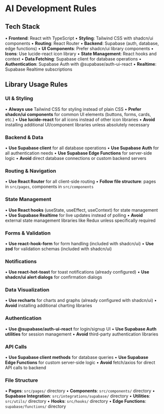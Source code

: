 # AI Development Rules

## Tech Stack

• **Frontend**: React with TypeScript
• **Styling**: Tailwind CSS with shadcn/ui components
• **Routing**: React Router
• **Backend**: Supabase (auth, database, edge functions)
• **UI Components**: Prefer shadcn/ui library components
• **Icons**: Use lucide-react icon library
• **State Management**: React hooks and context
• **Data Fetching**: Supabase client for database operations
• **Authentication**: Supabase Auth with @supabase/auth-ui-react
• **Realtime**: Supabase Realtime subscriptions

## Library Usage Rules

### UI & Styling
• **Always use** Tailwind CSS for styling instead of plain CSS
• **Prefer shadcn/ui components** for common UI elements (buttons, forms, cards, etc.)
• **Use lucide-react** for all icons instead of other icon libraries
• **Avoid** installing additional UI/component libraries unless absolutely necessary

### Backend & Data
• **Use Supabase client** for all database operations
• **Use Supabase Auth** for all authentication needs
• **Use Supabase Edge Functions** for server-side logic
• **Avoid** direct database connections or custom backend servers

### Routing & Navigation
• **Use React Router** for all client-side routing
• **Follow file structure**: pages in `src/pages`, components in `src/components`

### State Management
• **Use React hooks** (useState, useEffect, useContext) for state management
• **Use Supabase Realtime** for live updates instead of polling
• **Avoid** external state management libraries like Redux unless specifically required

### Forms & Validation
• **Use react-hook-form** for form handling (included with shadcn/ui)
• **Use zod** for validation schemas (included with shadcn/ui)

### Notifications
• **Use react-hot-toast** for toast notifications (already configured)
• **Use shadcn/ui alert dialogs** for confirmation dialogs

### Data Visualization
• **Use recharts** for charts and graphs (already configured with shadcn/ui)
• **Avoid** installing additional charting libraries

### Authentication
• **Use @supabase/auth-ui-react** for login/signup UI
• **Use Supabase Auth utilities** for session management
• **Avoid** third-party authentication libraries

### API Calls
• **Use Supabase client methods** for database queries
• **Use Supabase Edge Functions** for custom server-side logic
• **Avoid** fetch/axios for direct API calls to backend

### File Structure
• **Pages**: `src/pages/` directory
• **Components**: `src/components/` directory
• **Supabase Integration**: `src/integrations/supabase/` directory
• **Utilities**: `src/utils/` directory
• **Hooks**: `src/hooks/` directory
• **Edge Functions**: `supabase/functions/` directory